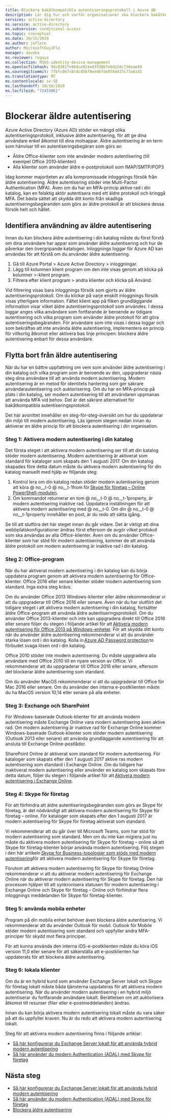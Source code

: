 ```yaml
---
title: Blockera bakåtkompatibla autentiseringsprotokoll i Azure AD
description: Lär dig hur och varför organisationer ska blockera bakåtkompatibla autentiseringsprotokoll
services: active-directory
ms.service: active-directory
ms.subservice: conditional-access
ms.topic: conceptual
ms.date: 10/15/2019
ms.author: joflore
author: MicrosoftGuyJFlo
manager: daveba
ms.reviewer: rogoya
ms.collection: M365-identity-device-management
ms.openlocfilehash: 9dc8381fe964ce924ed37d6b7e6d22dc730eae89
ms.sourcegitcommit: 77bfc067c8cdc856f0ee4bfde9f84437c73a6141
ms.translationtype: MT
ms.contentlocale: sv-SE
ms.lasthandoff: 10/16/2019
ms.locfileid: "72453061"
---
```

# <a name="blocking-legacy-authentication"></a>Blockerar äldre autentisering
 
Azure Active Directory (Azure AD) stöder en mängd olika autentiseringsprotokoll, inklusive äldre autentisering, för att ge dina användare enkel åtkomst till dina molnappar. Äldre autentisering är en term som hänvisar till en autentiseringsbegäran som görs av:

- Äldre Office-klienter som inte använder modern autentisering (till exempel Office 2010-klienten)
- Alla klienter som använder äldre e-postprotokoll som IMAP/SMTP/POP3

Idag kommer majoriteten av alla kompromissade inloggnings försök från äldre autentisering. Äldre autentisering stöder inte Multi-Factor Authentication (MFA). Även om du har en MFA-princip aktive rad i din katalog, kan en felaktig aktör autentisera med ett äldre protokoll och kringgå MFA. Det bästa sättet att skydda ditt konto från skadliga autentiseringsbegäranden som görs av äldre protokoll är att blockera dessa försök helt och hållet.

## <a name="identify-legacy-authentication-use"></a>Identifiera användning av äldre autentisering

Innan du kan blockera äldre autentisering i din katalog måste du först förstå om dina användare har appar som använder äldre autentisering och hur de påverkar den övergripande katalogen. Inloggnings loggar för Azure AD kan användas för att förstå om du använder äldre autentisering.

1. Gå till Azure Portal > Azure Active Directory > inloggningar.
1. Lägg till kolumnen klient program om den inte visas genom att klicka på kolumner >-klient program.
1. Filtrera efter klient program > andra klienter och klicka på Använd.

Vid filtrering visas bara inloggnings försök som gjorts av äldre autentiseringsprotokoll. Om du klickar på varje enskilt inloggnings försök visas ytterligare information. Fältet klient app på fliken grundläggande information visar vilket äldre autentiseringsprotokoll som användes. I dessa loggar anges vilka användare som fortfarande är beroende av tidigare autentisering och vilka program som använder äldre protokoll för att göra autentiseringsbegäranden. För användare som inte visas i dessa loggar och som bekräftas att inte använda äldre autentisering, implementera en princip för villkorlig åtkomst eller aktivera bas linje principen: blockera äldre autentisering enbart för dessa användare.

## <a name="moving-away-from-legacy-authentication"></a>Flytta bort från äldre autentisering 

När du har en bättre uppfattning om vem som använder äldre autentisering i din katalog och vilka program som är beroende av den, uppgraderar nästa steg dina användare till att använda modern autentisering. Modern autentisering är en metod för identitets hantering som ger säkrare användarautentisering och auktorisering. Om du har en MFA-princip på plats i din katalog, ser modern autentisering till att användaren uppmanas att använda MFA vid behov. Det är det säkrare alternativet för bakåtkompatibla autentiseringsprotokoll.

Det här avsnittet innehåller en steg-för-steg-översikt om hur du uppdaterar din miljö till modern autentisering. Läs igenom stegen nedan innan du aktiverar en äldre princip för att blockera autentisering i din organisation.

### <a name="step-1-enable-modern-authentication-in-your-directory"></a>Steg 1: Aktivera modern autentisering i din katalog

Det första steget i att aktivera modern autentisering ser till att din katalog stöder modern autentisering. Modern autentisering är aktiverat som standard för kataloger som skapats den 1 augusti 2017. Om din katalog skapades före detta datum måste du aktivera modern autentisering för din katalog manuellt med hjälp av följande steg:

1. Kontrol lera om din katalog redan stöder modern autentisering genom att köra @ no__t-0 @ no__t-1from för [Skype för företag – Online PowerShell-modulen](https://docs.microsoft.com/office365/enterprise/powershell/manage-skype-for-business-online-with-office-365-powershell).
1. Om kommandot returnerar en tom @ no__t-0 @ no__t-1property, är modern autentisering inaktive rad. Uppdatera inställningen för att aktivera modern autentisering med @ no__t-0. Om din @ no__t-0 @ no__t-1property innehåller en post, är du redo att sätta igång.

Se till att slutföra det här steget innan du går vidare. Det är viktigt att dina webbplatskonfigurationer ändras först eftersom de avgör vilket protokoll som ska användas av alla Office-klienter. Även om du använder Office-klienter som har stöd för modern autentisering, kommer de att använda äldre protokoll om modern autentisering är inaktive rad i din katalog.

### <a name="step-2-office-applications"></a>Steg 2: Office-program

När du har aktiverat modern autentisering i din katalog kan du börja uppdatera program genom att aktivera modern autentisering för Office-klienter. Office 2016 eller senare klienter stöder modern autentisering som standard. Inga extra steg krävs.

Om du använder Office 2013 Windows-klienter eller äldre rekommenderar vi att du uppgraderar till Office 2016 eller senare. Även när du har slutfört det tidigare steget i att aktivera modern autentisering i din katalog, fortsätter äldre Office-program att använda äldre autentiseringsprotokoll. Om du använder Office 2013-klienter och inte kan uppgradera direkt till Office 2016 eller senare följer du stegen i följande artikel för att [Aktivera modern autentisering för Office 2013 på Windows-enheter](https://docs.microsoft.com/office365/admin/security-and-compliance/enable-modern-authentication). För att skydda ditt konto när du använder äldre autentisering rekommenderar vi att du använder starka lösen ord i din katalog. Kolla in [Azure AD Password protection](../authentication/concept-password-ban-bad.md) to förbudet svaga lösen ord i din katalog.

Office 2010 stöder inte modern autentisering. Du måste uppgradera alla användare med Office 2010 till en nyare version av Office. Vi rekommenderar att du uppgraderar till Office 2016 eller senare, eftersom det blockerar äldre autentisering som standard.

Om du använder MacOS rekommenderar vi att du uppgraderar till Office för Mac 2016 eller senare. Om du använder den interna e-postklienten måste du ha MacOS version 10,14 eller senare på alla enheter.

### <a name="step-3-exchange-and-sharepoint"></a>Steg 3: Exchange och SharePoint

För Windows-baserade Outlook-klienter för att använda modern autentisering måste Exchange Online vara modern autentisering även aktive rad. Om modern autentisering är inaktive rad för Exchange Online kommer Windows-baserade Outlook-klienter som stöder modern autentisering (Outlook 2013 eller senare) att använda grundläggande autentisering för att ansluta till Exchange Online-postlådor.

SharePoint Online är aktiverat som standard för modern autentisering. För kataloger som skapats efter den 1 augusti 2017 aktive ras modern autentisering som standard i Exchange Online. Om du tidigare har inaktiverat modern autentisering eller använder en katalog som skapats före detta datum, följer du stegen i följande artikel för att [Aktivera modern autentisering i Exchange Online](https://docs.microsoft.com/exchange/clients-and-mobile-in-exchange-online/enable-or-disable-modern-authentication-in-exchange-online).

### <a name="step-4-skype-for-business"></a>Steg 4: Skype för företag

För att förhindra att äldre autentiseringsbegäranden som görs av Skype för företag, är det nödvändigt att aktivera modern autentisering för Skype för företag – online. För kataloger som skapats efter den 1 augusti 2017 är modern autentisering för Skype för företag aktiverat som standard.

Vi rekommenderar att du går över till Microsoft Teams, som har stöd för modern autentisering som standard. Men om du inte kan migrera just nu måste du aktivera modern autentisering för Skype för företag – online så att Skype för företag-klienter börjar använda modern autentisering. Följ stegen i den här artikeln [Skype for Business-topologier som stöds med modern autentisering](https://docs.microsoft.com/skypeforbusiness/plan-your-deployment/modern-authentication/topologies-supported)för att aktivera modern autentisering för Skype för företag.

Förutom att aktivera modern autentisering för Skype för företag Online rekommenderar vi att du aktiverar modern autentisering för Exchange Online när du aktiverar modern autentisering för Skype för företag. Den här processen hjälper till att synkronisera statusen för modern autentisering i Exchange Online och Skype för företag – Online och förhindrar flera inloggnings meddelanden för Skype för företag-klienter.

### <a name="step-5-using-mobile-devices"></a>Steg 5: använda mobila enheter

Program på din mobila enhet behöver även blockera äldre autentisering. Vi rekommenderar att du använder Outlook för mobil. Outlook för Mobile stöder modern autentisering som standard och uppfyller andra MFA-principer för skydd mot flera principer.

För att kunna använda den interna iOS-e-postklienten måste du köra iOS version 11,0 eller senare för att säkerställa att e-postklienten har uppdaterats för att blockera äldre autentisering.

### <a name="step-6-on-premises-clients"></a>Steg 6: lokala klienter

Om du är en hybrid kund som använder Exchange Server lokalt och Skype för företag lokalt måste båda tjänsterna uppdateras för att aktivera modern autentisering. När du använder modern autentisering i en hybrid miljö autentiserar du fortfarande användare lokalt. Berättelsen om att auktorisera åtkomst till resurser (filer eller e-postmeddelanden) ändras.

Innan du kan börja aktivera modern autentisering lokalt måste du vara säker på att du uppfyller kraven. Nu är du redo att aktivera modern autentisering lokalt.

Steg för att aktivera modern autentisering finns i följande artiklar:

* [Så här konfigurerar du Exchange Server lokalt för att använda hybrid modern autentisering](https://docs.microsoft.com/office365/enterprise/configure-exchange-server-for-hybrid-modern-authentication)
* [Så här använder du modern Authentication (ADAL) med Skype för företag](https://docs.microsoft.com/skypeforbusiness/manage/authentication/use-adal)

## <a name="next-steps"></a>Nästa steg

- [Så här konfigurerar du Exchange Server lokalt för att använda hybrid modern autentisering](https://docs.microsoft.com/office365/enterprise/configure-exchange-server-for-hybrid-modern-authentication)
- [Så här använder du modern Authentication (ADAL) med Skype för företag](https://docs.microsoft.com/skypeforbusiness/manage/authentication/use-adal)
- [Blockera äldre autentisering](block-legacy-authentication.md)
